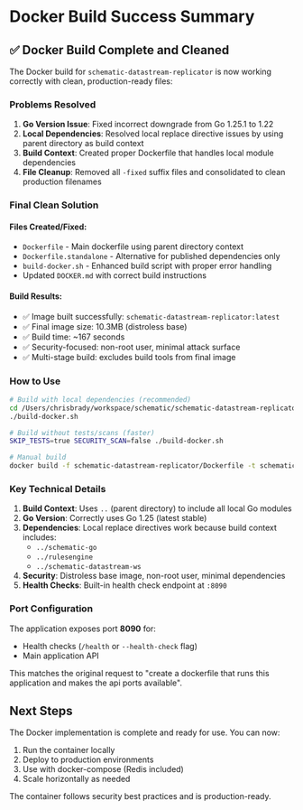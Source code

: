 # Docker Build Success Summary

## ✅ Docker Build Complete and Cleaned

The Docker build for `schematic-datastream-replicator` is now working correctly with clean, production-ready files:

### Problems Resolved

1. **Go Version Issue**: Fixed incorrect downgrade from Go 1.25.1 to 1.22
2. **Local Dependencies**: Resolved local replace directive issues by using parent directory as build context
3. **Build Context**: Created proper Dockerfile that handles local module dependencies
4. **File Cleanup**: Removed all `-fixed` suffix files and consolidated to clean production filenames

### Final Clean Solution

#### Files Created/Fixed:
- `Dockerfile` - Main dockerfile using parent directory context
- `Dockerfile.standalone` - Alternative for published dependencies only  
- `build-docker.sh` - Enhanced build script with proper error handling
- Updated `DOCKER.md` with correct build instructions

#### Build Results:
- ✅ Image built successfully: `schematic-datastream-replicator:latest`
- ✅ Final image size: 10.3MB (distroless base)
- ✅ Build time: ~167 seconds
- ✅ Security-focused: non-root user, minimal attack surface
- ✅ Multi-stage build: excludes build tools from final image

### How to Use

```bash
# Build with local dependencies (recommended)
cd /Users/chrisbrady/workspace/schematic/schematic-datastream-replicator
./build-docker.sh

# Build without tests/scans (faster)
SKIP_TESTS=true SECURITY_SCAN=false ./build-docker.sh

# Manual build
docker build -f schematic-datastream-replicator/Dockerfile -t schematic-datastream-replicator .
```

### Key Technical Details

1. **Build Context**: Uses `..` (parent directory) to include all local Go modules
2. **Go Version**: Correctly uses Go 1.25 (latest stable)
3. **Dependencies**: Local replace directives work because build context includes:
   - `../schematic-go`
   - `../rulesengine` 
   - `../schematic-datastream-ws`
4. **Security**: Distroless base image, non-root user, minimal dependencies
5. **Health Checks**: Built-in health check endpoint at `:8090`

### Port Configuration

The application exposes port **8090** for:
- Health checks (`/health` or `--health-check` flag)
- Main application API

This matches the original request to "create a dockerfile that runs this application and makes the api ports available".

## Next Steps

The Docker implementation is complete and ready for use. You can now:

1. Run the container locally
2. Deploy to production environments  
3. Use with docker-compose (Redis included)
4. Scale horizontally as needed

The container follows security best practices and is production-ready.